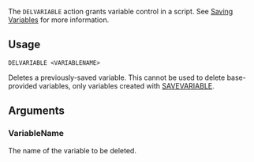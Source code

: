 The `DELVARIABLE` action grants variable control in a script. See [Saving Variables](https://github.com/Thundermaker300/ScriptedEvents/wiki/Saving-Variables) for more information.

## Usage
```
DELVARIABLE <VARIABLENAME>
```
Deletes a previously-saved variable. This cannot be used to delete base-provided variables, only variables created with [SAVEVARIABLE](https://github.com/Thundermaker300/ScriptedEvents/wiki/SAVEVARIABLE/).

## Arguments
### VariableName
The name of the variable to be deleted.